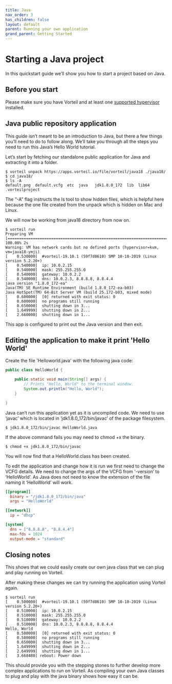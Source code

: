 ```yaml
---
title: Java
nav_order: 3
has_children: false
layout: default
parent: Running your own application
grand_parent: Getting Started
---
```


# Starting a Java project

In this quickstart guide we’ll show you how to start a project based on Java.

## Before you start

Please make sure you have Vorteil and at least one [supported hypervisor](/docs/guides/configure-virtualizer/) installed.

## Java public repository application

This guide isn’t meant to be an introduction to Java, but there a few things you’ll need to do to follow along. We’ll take you through all the steps you need to run this Java’s Hello World tutorial.

Let’s start by fetching our standalone public application for Java and extracting it into a folder.

```
$ vorteil unpack https://apps.vorteil.io/file/vorteil/java18 ./java18/
$ cd java18/
$ ls -A
default.png  default.vcfg  etc  java   jdk1.8.0_172  lib  lib64  .vorteilproject
```

The “-A” flag instructs the ls tool to show hidden files, which is helpful here because the one file created from the unpack which is hidden on Mac and Linux.

We will now be working from java18 directory from now on.

```
$ vorteil run
Preparing VM [============================================================================================================================] 100.00% 2s
Warning: VM has network cards but no defined ports (hypervisor=kvm, vm=java18-ymji)
[    0.530000]  #vorteil-19.10.1 (59f7d8610) SMP 10-10-2019 (Linux version 5.2.20+)
[    0.540000]  ip: 10.0.2.15
[    0.540000]  mask: 255.255.255.0
[    0.540000]  gateway: 10.0.2.2
[    0.540000]  dns: 10.0.2.3, 8.8.8.8, 8.8.4.4
java version "1.8.0_172-ea"
Java(TM) SE Runtime Environment (build 1.8.0_172-ea-b03)
Java HotSpot(TM) 64-Bit Server VM (build 25.172-b03, mixed mode)
[    0.600000]  [0] returned with exit status: 0
[    0.600000]  no programs still running
[    0.650000]  shutting down in 3...
[    1.649999]  shutting down in 2...
[    2.660000]  shutting down in 1...
```

This app is configured to print out the Java version and then exit.

## Editing the application to make it print 'Hello World'

Create the file 'Helloworld.java' with the following java code:

```java
public class HelloWorld {

    public static void main(String[] args) {
        // Prints "Hello, World" to the terminal window.
        System.out.println("Hello, World");
    }

}
```

Java can’t run this application yet as it is uncompiled code. We need to use ‘javac’ which is located in ‘jdk1.8.0_172/bin/javac’ of the package filesystem.

```
$ jdk1.8.0_172/bin/javac HelloWorld.java
```

If the above command fails you may need to chmod +x the binary.

```
$ chmod +x jdk1.8.0_172/bin/javac
```

You will now find that a HelloWorld.class has been created.

To edit the application and change how it is run we first need to change the VCFG details. We need to change the args of the VCFG from ‘-version’ to ‘HelloWorld’. As Java does not need to know the extension of the file naming it ‘HelloWorld’ will work.

```toml
[[program]]
  binary = "/jdk1.8.0_172/bin/java"
  args = "HelloWorld"

[[network]]
  ip = "dhcp"

[system]
  dns = ["8.8.8.8", "8.8.4.4"]
  max-fds = 1024
  output-mode = "standard"
```

## Closing notes

This shows that we could easily create our own java class that we can plug and play running on Vorteil.

After making these changes we can try running the application using Vorteil again.

```
$ vorteil run
[    0.500000]  #vorteil-19.10.1 (59f7d8610) SMP 10-10-2019 (Linux version 5.2.20+)
[    0.510000]  ip: 10.0.2.15
[    0.510000]  mask: 255.255.255.0
[    0.510000]  gateway: 10.0.2.2
[    0.510000]  dns: 10.0.2.3, 8.8.8.8, 8.8.4.4
Hello, World
[    0.580000]  [0] returned with exit status: 0
[    0.580000]  no programs still running
[    0.650000]  shutting down in 3...
[    1.649999]  shutting down in 2...
[    2.649999]  shutting down in 1...
[    3.668480] reboot: Power down
```

This should provide you with the stepping stones to further develop more complex applications to run on Vorteil. As compiling your own Java classes to plug and play with the java binary shows how easy it can be.
